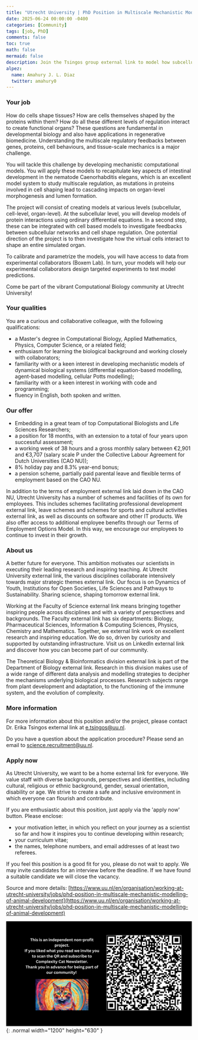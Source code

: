 ```yaml
---
title: "Utrecht University | PhD Position in Multiscale Mechanistic Modelling of Animal Development"
date: 2025-06-24 00:00:00 -0400
categories: [Community]
tags: [job, PhD]
comments: false
toc: true
math: false
mermaid: false
description: Join the Tsingos group external link to model how subcellular protein interactions regulate organ-scale morphology in animal development.
alpez:
  name: Amahury J. L. Diaz
  twitter: amahury0
---
```

### Your job
How do cells shape tissues? How are cells themselves shaped by the proteins within them? How do all these different levels of regulation interact to create functional organs? These questions are fundamental in developmental biology and also have applications in regenerative biomedicine. Understanding the multiscale regulatory feedbacks between genes, proteins, cell behaviours, and tissue-scale mechanics is a major challenge.

You will tackle this challenge by developing mechanistic computational models. You will apply these models to recapitulate key aspects of intestinal development in the nematode Caenorhabditis elegans, which is an excellent model system to study multiscale regulation, as mutations in proteins involved in cell shaping lead to cascading impacts on organ-level morphogenesis and lumen formation.

The project will consist of creating models at various levels (subcellular, cell-level, organ-level). At the subcellular level, you will develop models of protein interactions using ordinary differential equations. In a second step, these can be integrated with cell based models to investigate feedbacks between subcellular networks and cell shape regulation. One potential direction of the project is to then investigate how the virtual cells interact to shape an entire simulated organ.

To calibrate and parametrize the models, you will have access to data from experimental collaborators (Boxem Lab). In turn, your models will help our experimental collaborators design targeted experiments to test model predictions.

Come be part of the vibrant Computational Biology community at Utrecht University!

### Your qualities
You are a curious and collaborative colleague, with the following qualifications:
- a Master's degree in Computational Biology, Applied Mathematics, Physics, Computer Science, or a related field;
- enthusiasm for learning the biological background and working closely with collaborators;
- familiarity with or a keen interest in developing mechanistic models of dynamical biological systems (differential equation-based modelling, agent-based modelling, cellular Potts modelling);
- familiarity with or a keen interest in working with code and programming;
- fluency in English, both spoken and written.

### Our offer
- Embedding in a great team of top Computational Biologists and Life Sciences Researchers;
- a position for 18 months, with an extension to a total of four years upon successful assessment;
- a working week of 38 hours and a gross monthly salary between €2,901 and €3,707 (salary scale P under the Collective Labour Agreement for Dutch Universities (CAO NU));
- 8% holiday pay and 8.3% year-end bonus;
- a pension scheme, partially paid parental leave and flexible terms of employment based on the CAO NU. 

In addition to the terms of employment external link laid down in the CAO NU, Utrecht University has a number of schemes and facilities of its own for employees. This includes schemes facilitating professional development external link, leave schemes and schemes for sports and cultural activities external link, as well as discounts on software and other IT products. We also offer access to additional employee benefits through our Terms of Employment Options Model. In this way, we encourage our employees to continue to invest in their growth.

### About us
A better future for everyone. This ambition motivates our scientists in executing their leading research and inspiring teaching. At Utrecht University external link, the various disciplines collaborate intensively towards major strategic themes external link. Our focus is on Dynamics of Youth, Institutions for Open Societies, Life Sciences and Pathways to Sustainability. Sharing science, shaping tomorrow external link.

Working at the Faculty of Science external link means bringing together inspiring people across disciplines and with a variety of perspectives and backgrounds. The Faculty external link has six departments: Biology, Pharmaceutical Sciences, Information & Computing Sciences, Physics, Chemistry and Mathematics. Together, we external link work on excellent research and inspiring education. We do so, driven by curiosity and supported by outstanding infrastructure. Visit us on LinkedIn external link and discover how you can become part of our community.

The Theoretical Biology & Bioinformatics division external link is part of the Department of Biology external link. Research in this division makes use of a wide range of different data analysis and modelling strategies to decipher the mechanisms underlying biological processes. Research subjects range from plant development and adaptation, to the functioning of the immune system, and the evolution of complexity.

### More information
For more information about this position and/or the project, please contact Dr. Erika Tsingos external link at e.tsingos@uu.nl.

Do you have a question about the application procedure? Please send an email to science.recruitment@uu.nl.

### Apply now
As Utrecht University, we want to be a home external link for everyone. We value staff with diverse backgrounds, perspectives and identities, including cultural, religious or ethnic background, gender, sexual orientation, disability or age. We strive to create a safe and inclusive environment in which everyone can flourish and contribute.

If you are enthusiastic about this position, just apply via the 'apply now' button. Please enclose:
- your motivation letter, in which you reflect on your journey as a scientist so far and how it inspires you to continue developing within research;
- your curriculum vitae;
- the names, telephone numbers, and email addresses of at least two referees.

If you feel this position is a good fit for you, please do not wait to apply. We may invite candidates for an interview before the deadline. If we have found a suitable candidate we will close the vacancy.

Source and more details: [https://www.uu.nl/en/organisation/working-at-utrecht-university/jobs/phd-position-in-multiscale-mechanistic-modelling-of-animal-development](https://www.uu.nl/en/organisation/working-at-utrecht-university/jobs/phd-position-in-multiscale-mechanistic-modelling-of-animal-development)

![Desktop View](/assets/img/fix/complexity-cat-newsletter.png){: .normal width="1200" height="630" }
